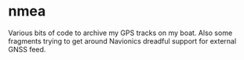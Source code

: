 # nmea
Various bits of code to archive my GPS tracks on my boat. 
Also some fragments trying to get around Navionics dreadful support for external GNSS feed.
